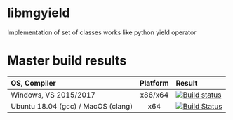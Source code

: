 # libmgyield
Implementation of set of classes works like python yield operator

# Master build results
|OS, Compiler|Platform| Result|
|:---|:---:|:---|
|Windows, VS 2015/2017|x86/x64|[![Build status](https://ci.appveyor.com/api/projects/status/x1782y0685e222ku/branch/master?svg=true)](https://ci.appveyor.com/project/master-gekus/libmgyield/branch/master)|
|Ubuntu 18.04 (gcc) / MacOS (clang)|x64|[![Build Status](https://travis-ci.org/master-gekus/libmgyield.svg?branch=master)](https://travis-ci.org/master-gekus/libmgyield)|

